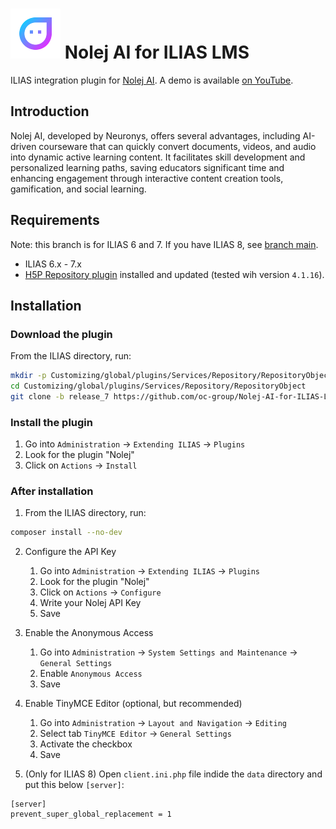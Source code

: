 # ![Icon](templates/images/icon_xnlj.svg) Nolej AI for ILIAS LMS
ILIAS integration plugin for [Nolej AI](https://nolej.io/).
A demo is available [on YouTube](https://www.youtube.com/watch?v=knCsFV4bjeY).

## Introduction
Nolej AI, developed by Neuronys, offers several advantages, including AI-driven
courseware that can quickly convert documents, videos, and audio into dynamic
active learning content. It facilitates skill development and personalized
learning paths, saving educators significant time and enhancing engagement through
interactive content creation tools, gamification, and social learning.

## Requirements
Note: this branch is for ILIAS 6 and 7. If you have ILIAS 8,
see [branch main](https://github.com/oc-group/Nolej-AI-for-ILIAS-LMS/tree/main).

* ILIAS 6.x - 7.x
* [H5P Repository plugin](https://github.com/srsolutionsag/H5P) installed and updated (tested wih version `4.1.16`).

## Installation

### Download the plugin

From the ILIAS directory, run:

```sh
mkdir -p Customizing/global/plugins/Services/Repository/RepositoryObject
cd Customizing/global/plugins/Services/Repository/RepositoryObject
git clone -b release_7 https://github.com/oc-group/Nolej-AI-for-ILIAS-LMS.git Nolej
```

### Install the plugin

1. Go into `Administration` -> `Extending ILIAS` -> `Plugins`
2. Look for the plugin "Nolej"
3. Click on `Actions` -> `Install`

### After installation

1. From the ILIAS directory, run:

```sh
composer install --no-dev
```

2. Configure the API Key
   1. Go into `Administration` -> `Extending ILIAS` -> `Plugins`
   2. Look for the plugin "Nolej"
   3. Click on `Actions` -> `Configure`
   4. Write your Nolej API Key
   5. Save

3. Enable the Anonymous Access
   1. Go into `Administration` -> `System Settings and Maintenance` -> `General Settings`
   2. Enable `Anonymous Access`
   3. Save

4. Enable TinyMCE Editor (optional, but recommended)
   1. Go into `Administration` -> `Layout and Navigation` -> `Editing`
   2. Select tab `TinyMCE Editor` -> `General Settings`
   3. Activate the checkbox
   4. Save

5. (Only for ILIAS 8) Open `client.ini.php` file indide the `data` directory and put this below `[server]`:

```
[server]
prevent_super_global_replacement = 1
```
